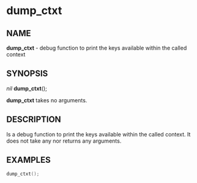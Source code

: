 # dump_ctxt

## NAME

**dump_ctxt** - debug function to print the keys available within the called context

## SYNOPSIS

*nil* **dump_ctxt**();

**dump_ctxt** takes no arguments.

## DESCRIPTION

Is a debug function to print the keys available within the called context. It does not take any nor returns any arguments.

## EXAMPLES

```cpp
dump_ctxt();
```
